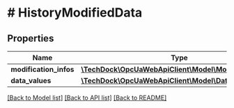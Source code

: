 # # HistoryModifiedData

## Properties

Name | Type | Description | Notes
------------ | ------------- | ------------- | -------------
**modification_infos** | [**\TechDock\OpcUaWebApiClient\Model\ModificationInfo[]**](ModificationInfo.md) |  | [optional]
**data_values** | [**\TechDock\OpcUaWebApiClient\Model\DataValue[]**](DataValue.md) |  | [optional]

[[Back to Model list]](../../README.md#models) [[Back to API list]](../../README.md#endpoints) [[Back to README]](../../README.md)
